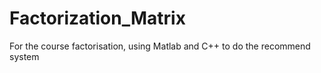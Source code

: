 # Factorization_Matrix
For the course factorisation, using Matlab and C++ to do the recommend system
